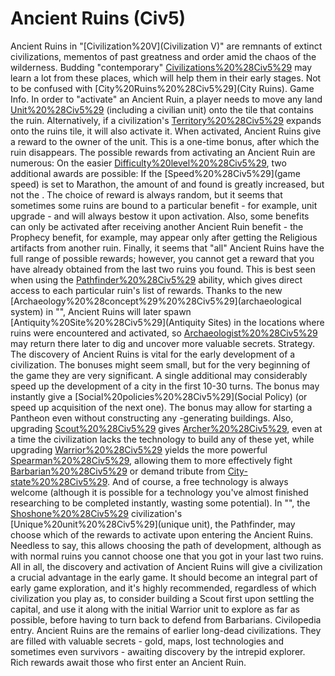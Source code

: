 # Ancient Ruins (Civ5)

Ancient Ruins in "[Civilization%20V](Civilization V)" are remnants of extinct civilizations, mementos of past greatness and order amid the chaos of the wilderness. Budding "contemporary" [Civilizations%20%28Civ5%29](civilizations) may learn a lot from these places, which will help them in their early stages. Not to be confused with [City%20Ruins%20%28Civ5%29](City Ruins).
Game Info.
In order to "activate" an Ancient Ruin, a player needs to move any land [Unit%20%28Civ5%29](unit) (including a civilian unit) onto the tile that contains the ruin. Alternatively, if a civilization's [Territory%20%28Civ5%29](territory) expands onto the ruins tile, it will also activate it.
When activated, Ancient Ruins give a reward to the owner of the unit. This is a one-time bonus, after which the ruin disappears. The possible rewards from activating an Ancient Ruin are numerous:
On the easier [Difficulty%20level%20%28Civ5%29](difficulties), two additional awards are possible:
If the [Speed%20%28Civ5%29](game speed) is set to Marathon, the amount of and found is greatly increased, but not the .
The choice of reward is always random, but it seems that sometimes some ruins are bound to a particular benefit - for example, unit upgrade - and will always bestow it upon activation. Also, some benefits can only be activated after receiving another Ancient Ruin benefit - the Prophecy benefit, for example, may appear only after getting the Religious artifacts from another ruin.
Finally, it seems that "all" Ancient Ruins have the full range of possible rewards; however, you cannot get a reward that you have already obtained from the last two ruins you found. This is best seen when using the [Pathfinder%20%28Civ5%29](Pathfinder's) ability, which gives direct access to each particular ruin's list of rewards.
Thanks to the new [Archaeology%20%28concept%29%20%28Civ5%29](archaeological system) in "", Ancient Ruins will later spawn [Antiquity%20Site%20%28Civ5%29](Antiquity Sites) in the locations where ruins were encountered and activated, so [Archaeologist%20%28Civ5%29](Archaeologists) may return there later to dig and uncover more valuable secrets.
Strategy.
The discovery of Ancient Ruins is vital for the early development of a civilization. The bonuses might seem small, but for the very beginning of the game they are very significant. A single additional may considerably speed up the development of a city in the first 10-30 turns. The bonus may instantly give a [Social%20policies%20%28Civ5%29](Social Policy) (or speed up acquisition of the next one). The bonus may allow for starting a Pantheon even without constructing any -generating buildings. Also, upgrading [Scout%20%28Civ5%29](Scouts) gives [Archer%20%28Civ5%29](Archers), even at a time the civilization lacks the technology to build any of these yet, while upgrading [Warrior%20%28Civ5%29](Warriors) yields the more powerful [Spearman%20%28Civ5%29](Spearmen), allowing them to more effectively fight [Barbarian%20%28Civ5%29](Barbarians) or demand tribute from [City-state%20%28Civ5%29](City-States). And of course, a free technology is always welcome (although it is possible for a technology you've almost finished researching to be completed instantly, wasting some potential).
In "", the [Shoshone%20%28Civ5%29](Shoshone) civilization's [Unique%20unit%20%28Civ5%29](unique unit), the Pathfinder, may choose which of the rewards to activate upon entering the Ancient Ruins. Needless to say, this allows choosing the path of development, although as with normal ruins you cannot choose one that you got in your last two ruins.
All in all, the discovery and activation of Ancient Ruins will give a civilization a crucial advantage in the early game. It should become an integral part of early game exploration, and it's highly recommended, regardless of which civilization you play as, to consider building a Scout first upon settling the capital, and use it along with the initial Warrior unit to explore as far as possible, before having to turn back to defend from Barbarians.
Civilopedia entry.
Ancient Ruins are the remains of earlier long-dead civilizations. They are filled with valuable secrets - gold, maps, lost technologies and sometimes even survivors - awaiting discovery by the intrepid explorer. Rich rewards await those who first enter an Ancient Ruin.
